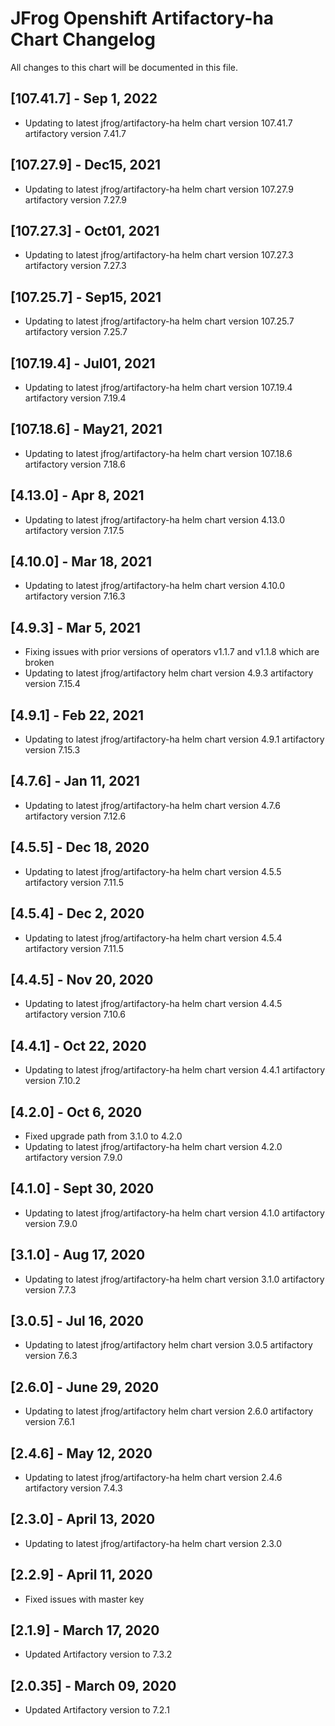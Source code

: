 # JFrog  Openshift Artifactory-ha Chart Changelog
All changes to this chart will be documented in this file.

## [107.41.7] -  Sep 1, 2022
* Updating to latest jfrog/artifactory-ha helm chart version 107.41.7  artifactory version 7.41.7

## [107.27.9] -  Dec15, 2021
* Updating to latest jfrog/artifactory-ha helm chart version 107.27.9  artifactory version 7.27.9

## [107.27.3] -  Oct01, 2021
* Updating to latest jfrog/artifactory-ha helm chart version 107.27.3  artifactory version 7.27.3

## [107.25.7] -  Sep15, 2021
* Updating to latest jfrog/artifactory-ha helm chart version 107.25.7  artifactory version 7.25.7

## [107.19.4] -  Jul01, 2021
* Updating to latest jfrog/artifactory-ha helm chart version 107.19.4  artifactory version 7.19.4

## [107.18.6] -  May21, 2021
* Updating to latest jfrog/artifactory-ha helm chart version 107.18.6  artifactory version 7.18.6

## [4.13.0] -  Apr 8, 2021
* Updating to latest jfrog/artifactory-ha helm chart version 4.13.0 artifactory version 7.17.5

## [4.10.0] -  Mar 18, 2021
* Updating to latest jfrog/artifactory-ha helm chart version 4.10.0 artifactory version 7.16.3

## [4.9.3] - Mar 5, 2021
* Fixing issues with prior versions of operators v1.1.7 and v1.1.8 which are broken
* Updating to latest jfrog/artifactory helm chart version 4.9.3 artifactory version 7.15.4

## [4.9.1] - Feb 22, 2021
* Updating to latest jfrog/artifactory-ha helm chart version 4.9.1 artifactory version 7.15.3

## [4.7.6] - Jan 11, 2021
* Updating to latest jfrog/artifactory-ha helm chart version 4.7.6 artifactory version 7.12.6

## [4.5.5] - Dec 18, 2020
* Updating to latest jfrog/artifactory-ha helm chart version 4.5.5 artifactory version 7.11.5

## [4.5.4] - Dec 2, 2020
* Updating to latest jfrog/artifactory-ha helm chart version 4.5.4 artifactory version 7.11.5

## [4.4.5] - Nov 20, 2020
* Updating to latest jfrog/artifactory-ha helm chart version 4.4.5 artifactory version 7.10.6

## [4.4.1] - Oct 22, 2020
* Updating to latest jfrog/artifactory-ha helm chart version 4.4.1 artifactory version 7.10.2

## [4.2.0] - Oct 6, 2020
* Fixed upgrade path from 3.1.0 to 4.2.0
* Updating to latest jfrog/artifactory-ha helm chart version 4.2.0 artifactory version 7.9.0

## [4.1.0] - Sept 30, 2020
* Updating to latest jfrog/artifactory-ha helm chart version 4.1.0 artifactory version 7.9.0

## [3.1.0] - Aug 17, 2020
* Updating to latest jfrog/artifactory-ha helm chart version 3.1.0 artifactory version 7.7.3

## [3.0.5] - Jul 16, 2020
* Updating to latest jfrog/artifactory helm chart version 3.0.5 artifactory version 7.6.3

## [2.6.0] - June 29, 2020
* Updating to latest jfrog/artifactory helm chart version 2.6.0 artifactory version 7.6.1

## [2.4.6] - May 12, 2020
* Updating to latest jfrog/artifactory-ha helm chart version 2.4.6 artifactory version 7.4.3

## [2.3.0] - April 13, 2020
* Updating to latest jfrog/artifactory-ha helm chart version 2.3.0

## [2.2.9] - April 11, 2020
* Fixed issues with master key

## [2.1.9] - March 17, 2020
* Updated Artifactory version to 7.3.2

## [2.0.35] - March 09, 2020
* Updated Artifactory version to 7.2.1
